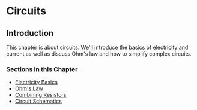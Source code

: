 # Circuits

## Introduction

This chapter is about circuits. We'll introduce the basics of electricity and current as well as discuss Ohm's law and how to simplify complex circuits.

### Sections in this Chapter

 * [Electricity Basics](4.1-electricity-Basics.md)
 * [Ohm's Law](4.2-ohms-law.md)
 * [Combining Resistors](4.3-combining-resistors.md)
 * [Circuit Schematics](4.4-circuit-schematics.md)
